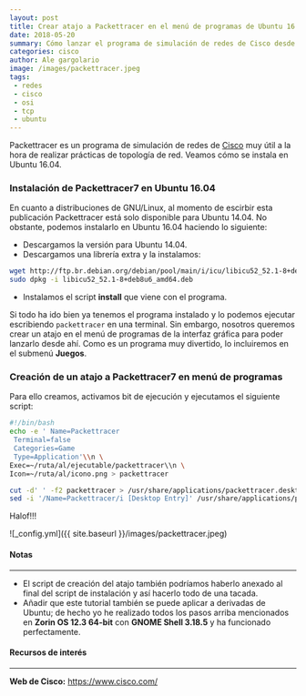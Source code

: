 ```yaml
---
layout: post
title: Crear atajo a Packettracer en el menú de programas de Ubuntu 16.04
date: 2018-05-20
summary: Cómo lanzar el programa de simulación de redes de Cisco desde la GUI de Ubuntu 16.04
categories: cisco 
author: Ale gargolario
image: /images/packettracer.jpeg
tags:
 - redes
 - cisco
 - osi
 - tcp
 - ubuntu
---
```


Packettracer es un programa de simulación de redes de [Cisco](https://www.cisco.com/) muy útil a la hora de realizar prácticas de topología de red.
Veamos cómo se instala en Ubuntu 16.04.

### Instalación de Packettracer7 en Ubuntu 16.04

En cuanto a distribuciones de GNU/Linux, al momento de escirbir esta publicación Packettracer está solo disponible para Ubuntu 14.04. No obstante, podemos instalarlo en Ubuntu 16.04 haciendo lo siguiente:

+ Descargamos la versión para Ubuntu 14.04.
+ Descargamos una librería extra y la instalamos:

```bash
wget http://ftp.br.debian.org/debian/pool/main/i/icu/libicu52_52.1-8+deb8u6_amd64.deb
sudo dpkg -i libicu52_52.1-8+deb8u6_amd64.deb
```
+ Instalamos el script **install** que viene con el programa.

Si todo ha ido bien ya tenemos el programa instalado y lo podemos ejecutar escribiendo `packettracer` en una terminal. Sin embargo, nosotros queremos crear un atajo en el menú de programas de la interfaz gráfica para poder lanzarlo desde ahí. Como es un programa muy divertido, lo incluiremos en el submenú **Juegos**.

### Creación de un atajo a Packettracer7 en menú de programas

Para ello creamos, activamos bit de ejecución y ejecutamos el siguiente script:

```bash
#!/bin/bash
echo -e ' Name=Packettracer
 Terminal=false
 Categories=Game
 Type=Application'\\n \
Exec=~/ruta/al/ejecutable/packettracer\\n \
Icon=~/ruta/al/icono.png > packettracer

cut -d' ' -f2 packettracer > /usr/share/applications/packettracer.desktop
sed -i '/Name=Packettracer/i [Desktop Entry]' /usr/share/applications/packettracer.desktop

```

Halof!!!

![_config.yml]({{ site.baseurl }}/images/packettracer.jpeg)


#### Notas
*** 
+ El script de creación del atajo también podríamos haberlo anexado al final del script de instalación y así hacerlo todo de una tacada.
+ Añadir que este tutorial también se puede aplicar a derivadas de Ubuntu; de hecho yo he realizado todos los pasos arriba mencionados en **Zorin OS 12.3 64-bit** con **GNOME Shell 3.18.5** y ha funcionado perfectamente.

#### Recursos de interés
*** 

**Web de Cisco:** <https://www.cisco.com/>

